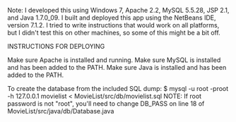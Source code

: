 Note: I developed this using Windows 7, Apache 2.2, MySQL 5.5.28, JSP 2.1,
 and Java 1.7.0_09. I built and deployed this app using the NetBeans IDE,
 version 7.1.2. I tried to write instructions that would work on all platforms,
 but I didn't test this on other machines, so some of this might be a bit off.

INSTRUCTIONS FOR DEPLOYING

Make sure Apache is installed and running.
Make sure MySQL is installed and has been added to the PATH. 
Make sure Java is installed and has been added to the PATH.

To create the database from the included SQL dump:
$ mysql -u root -proot -h 127.0.0.1 movielist < MovieList/src/db/movielist.sql
NOTE: If root password is not "root", you'll need to change DB_PASS on line 18
of MovieList/src/java/db/Database.java

